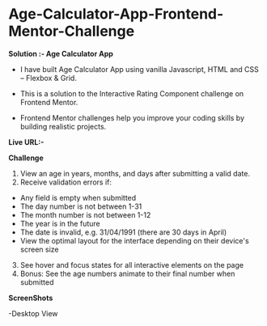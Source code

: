 # Age-Calculator-App-Frontend-Mentor-Challenge
**Solution :- Age Calculator App**


- I have built Age Calculator App using vanilla Javascript, HTML and CSS – Flexbox & Grid.
* This is a solution to the Interactive Rating Component challenge on Frontend Mentor.
+ Frontend Mentor challenges help you improve your coding skills by building realistic projects.
  
**Live URL:-** 

**Challenge**
1. View an age in years, months, and days after submitting a valid date.
2. Receive validation errors if:
  - Any field is empty when submitted
  - The day number is not between 1-31
  - The month number is not between 1-12
  - The year is in the future
  - The date is invalid, e.g. 31/04/1991 (there are 30 days in April)
  - View the optimal layout for the interface depending on their device's screen size
3. See hover and focus states for all interactive elements on the page
4. Bonus: See the age numbers animate to their final number when submitted

**ScreenShots**

-Desktop View
